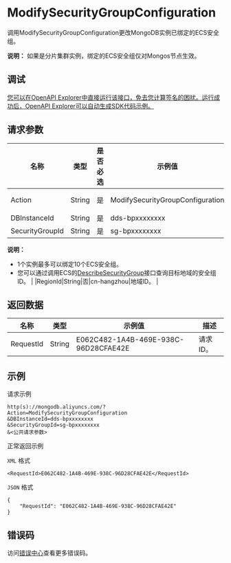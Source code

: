 # ModifySecurityGroupConfiguration

调用ModifySecurityGroupConfiguration更改MongoDB实例已绑定的ECS安全组。

**说明：** 如果是分片集群实例，绑定的ECS安全组仅对Mongos节点生效。

## 调试

[您可以在OpenAPI Explorer中直接运行该接口，免去您计算签名的困扰。运行成功后，OpenAPI Explorer可以自动生成SDK代码示例。](https://api.aliyun.com/#product=Dds&api=ModifySecurityGroupConfiguration&type=RPC&version=2015-12-01)

## 请求参数

|名称|类型|是否必选|示例值|描述|
|--|--|----|---|--|
|Action|String|是|ModifySecurityGroupConfiguration|要执行的操作，取值：**ModifySecurityGroupConfiguration**。 |
|DBInstanceId|String|是|dds-bpxxxxxxxx|实例ID。 |
|SecurityGroupId|String|是|sg-bpxxxxxxxx|ECS安全组ID。

 **说明：**

-   1个实例最多可以绑定10个ECS安全组。
-   您可以通过调用ECS的[DescribeSecurityGroup](~~25556~~)接口查询目标地域的安全组ID。 |
|RegionId|String|否|cn-hangzhou|地域ID。 |

## 返回数据

|名称|类型|示例值|描述|
|--|--|---|--|
|RequestId|String|E062C482-1A4B-469E-938C-96D28CFAE42E|请求ID。 |

## 示例

请求示例

```
http(s)://mongodb.aliyuncs.com/?Action=ModifySecurityGroupConfiguration
&DBInstanceId=dds-bpxxxxxxxx
&SecurityGroupId=sg-bpxxxxxxxx
&<公共请求参数>
```

正常返回示例

`XML` 格式

```
<RequestId>E062C482-1A4B-469E-938C-96D28CFAE42E</RequestId>
```

`JSON` 格式

```
{
	"RequestId": "E062C482-1A4B-469E-938C-96D28CFAE42E"
}
```

## 错误码

访问[错误中心](https://error-center.aliyun.com/status/product/Dds)查看更多错误码。

